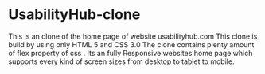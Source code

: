# UsabilityHub-clone
This is an clone of the home page of website usabilityhub.com
This clone is build by using only HTML 5 and CSS 3.0
The clone contains plenty amount of flex property of css .
Its an fully Responsive websites home page which supports every kind of screen sizes from desktop to tablet to mobile.

